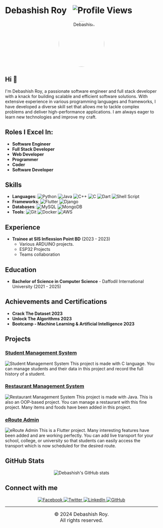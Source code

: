# Debashish Roy &nbsp; ![Profile Views](https://komarev.com/ghpvc/?username=thedeba&style=for-the-badge)


<div align="center">
  <img src="https://scontent.fdac138-2.fna.fbcdn.net/v/t39.30808-6/283172334_3261750087482493_173394854267974659_n.jpg?_nc_cat=104&ccb=1-7&_nc_sid=5f2048&_nc_eui2=AeGYJISgiGysPu1Mo3xyhkw3yvA-73LPO2nK8D7vcs87aRAWALHDCejRECrI5H7F-2s8wDxkdjDd--kbmWao3jfE&_nc_ohc=Wzdg_RHvnwcQ7kNvgH1HYae&_nc_ht=scontent.fdac138-2.fna&oh=00_AYC9kQCCOKhGfHhurpyEex9Mt2bw0SDD_zRhVuth0BPE7Q&oe=66594E4C" alt="Debashish" style="border-radius: 50%; width: 150px; height: 150px;">
</div>

## Hi 👋

I'm Debashish Roy, a passionate software engineer and full stack developer with a knack for building scalable and efficient software solutions. With extensive experience in various programming languages and frameworks, I have developed a diverse skill set that allows me to tackle complex problems and deliver high-performance applications. I am always eager to learn new technologies and improve my craft.

## Roles I Excel In:

- **Software Engineer**
- **Full Stack Developer**
- **Web Developer**
- **Programmer**
- **Coder**
- **Software Developer**

## Skills

- **Languages**: ![Python](https://img.shields.io/badge/Python-3776AB?style=for-the-badge&logo=python&logoColor=white) ![Java](https://img.shields.io/badge/Java-007396?style=for-the-badge&logo=java&logoColor=white) ![C++](https://img.shields.io/badge/C++-00599C?style=for-the-badge&logo=cplusplus&logoColor=white) ![C](https://img.shields.io/badge/C-A8B9CC?style=for-the-badge&logo=c&logoColor=white) ![Dart](https://img.shields.io/badge/Dart-0175C2?style=for-the-badge&logo=dart&logoColor=white) ![Shell Script](https://img.shields.io/badge/Shell_Script-4EAA25?style=for-the-badge&logo=gnu-bash&logoColor=white)
- **Frameworks**: ![Flutter](https://img.shields.io/badge/Flutter-02569B?style=for-the-badge&logo=flutter&logoColor=white) ![Django](https://img.shields.io/badge/Django-092E20?style=for-the-badge&logo=django&logoColor=white)
- **Databases**: ![MySQL](https://img.shields.io/badge/MySQL-4479A1?style=for-the-badge&logo=mysql&logoColor=white) ![MongoDB](https://img.shields.io/badge/MongoDB-47A248?style=for-the-badge&logo=mongodb&logoColor=white)
- **Tools**: ![Git](https://img.shields.io/badge/Git-F05032?style=for-the-badge&logo=git&logoColor=white) ![Docker](https://img.shields.io/badge/Docker-2496ED?style=for-the-badge&logo=docker&logoColor=white) ![AWS](https://img.shields.io/badge/AWS-232F3E?style=for-the-badge&logo=amazon-aws&logoColor=white)

## Experience

- **Trainee at SIS Inflexsion Point BD** (2023 - 2023)
  - Various ARDUINO projects.
  - ESP32 Projects
  - Teams collaboration

## Education

- **Bachelor of Science in Computer Science** - Daffodil International University (2021 - 2025)

## Achievements and Certifications

- **Crack The Dataset 2023**
- **Unlock The Algorithms 2023**
- **Bootcamp - Machine Learning & Artificial Intelligence 2023**

## Projects

### [Student Management System](https://github.com/thedeba/StudentManagementSystem)
![Student Management System](https://img.shields.io/badge/Project-Student%20Management%20System-brightgreen)
This project is made with C language. You can manage students and their data in this project and record the full history of a student.

### [Restaurant Management System](https://github.com/thedeba/ResturantManagementSystem)
![Restaurant Management System](https://img.shields.io/badge/Project-Restaurant%20Management%20System-brightgreen)
This project is made with Java. This is also an OOP-based project. You can manage a restaurant with this fine project. Many items and foods have been added in this project.

### [eRoute Admin](https://github.com/thedeba/erouteadmin)
![eRoute Admin](https://img.shields.io/badge/Project-eRoute%20Admin-brightgreen)
This is a Flutter project. Many interesting features have been added and are working perfectly. You can add live transport for your school, college, or university so that students can easily access the transport which is now scheduled for the desired route.

## GitHub Stats

<div align="center">
  <img src="https://github-readme-stats.vercel.app/api?username=thedeba&show_icons=true&theme=radical" alt="Debashish's GitHub stats">
</div>


## Connect with me

<div align="center">
  <a href="https://www.facebook.com/thedebaroy">
    <img src="https://img.shields.io/badge/Facebook-1877F2?style=for-the-badge&logo=facebook&logoColor=white" alt="Facebook">
  </a>
  <a href="https://www.twitter.com/thedebaroy">
    <img src="https://img.shields.io/badge/Twitter-1DA1F2?style=for-the-badge&logo=twitter&logoColor=white" alt="Twitter">
  </a>
  <a href="https://www.linkedin.com/in/thedeba">
    <img src="https://img.shields.io/badge/LinkedIn-0077B5?style=for-the-badge&logo=linkedin&logoColor=white" alt="LinkedIn">
  </a>
  <a href="https://www.github.com/thedeba">
    <img src="https://img.shields.io/badge/GitHub-181717?style=for-the-badge&logo=github&logoColor=white" alt="GitHub">
  </a>
</div>

---

<div align="center" style="font-size: 16px;">
&copy; 2024 Debashish Roy. <br> All rights reserved.
</div>
